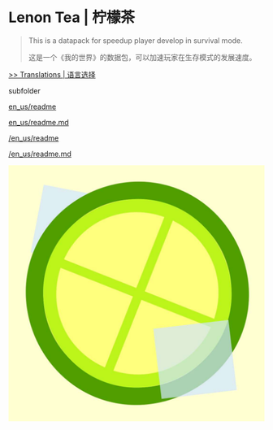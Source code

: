 # Lenon Tea | 柠檬茶

> This is a <MINECRAFT> datapack for speedup player develop in survival mode.
> 
> 这是一个《我的世界》的数据包，可以加速玩家在生存模式的发展速度。

[>> Translations | 语言选择](translations.md)

subfolder

<!-- [en_us/](en_us/) 不能用 -->

[en_us/readme](en_us/readme)

[en_us/readme.md](en_us/readme.md)

<!-- [/en_us/](/en_us/) 不能用 -->

[/en_us/readme](/en_us/readme)

[/en_us/readme.md](/en_us/readme.md)

<!-- [https://github.com/seesee777/LemonTea_Manual/blob/docsify/docs/en_us/readme.md](https://github.com/seesee777/LemonTea_Manual/blob/docsify/docs/en_us/readme.md) 不能用 -->

![tea](image/tea.jpg)